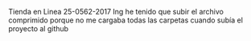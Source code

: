 Tienda en  Linea 25-0562-2017
Ing he tenido que subir el archivo comprimido porque no me cargaba todas las carpetas cuando subía el proyecto al github

